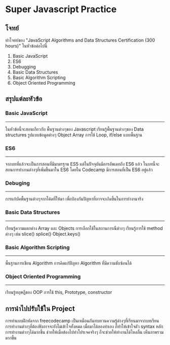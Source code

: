 # Super Javascript Practice 

## โจทย์
ทำโจทย์ของ "JavaScript Algorithms and Data Structures Certification (300 hours)" ในหัวข้อต่อไปนี้  
1. Basic JavaScript  
2. ES6  
3. Debugging  
4. Basic Data Structures  
5. Basic Algorithm Scripting  
6. Object Oriented Programming

## สรุปแต่ละหัวข้อ
### Basic JavaScript 
---
ในหัวข้อนี้จะสอนเกียวกับ พื้นฐานต่างๆของ Javascript เรียนรู้พื้นฐานต่างๆของ Data structures รูปแบบข้อมูลต่างๆ Object Array การใช้ Loop, if/else แบบพื้นฐาน



### ES6
---
จากบทที่แล้วจะเป็นการสอนที่มีมาตรฐาน ES5 แต่ในปัจจุบันมีการอัพเดทถึง ES6 แล้ว ในบทนี้จะสอนการทำงานต่างๆที่เพิ่มขึ้นมาใน ES6 โดยใน Codecamp มีการสอนที่เป็น ES6 อยู่แล้ว

### Debuging
---
การแก้บัคพื้นฐานต่างๆจากโค้ดที่ให้มา เพื่อป้องกันปัญหาที่อาจจะเกิดขึ้นในการทำงานจริง

### Basic Data Structures  
---
เรียนรู้ความแตกต่าง Array และ Objects การเลือกใช้ในสถานการณืต่างๆ เรียนรู้การใช้ method ต่างๆ เช่น slice() splice() Object.keys()

### Basic Algorithm Scripting 
---
พื้นฐานการเขียน Algorithm การคิดแก้ปัญหา Algorithm ที่มีความซับซ้อนได้

### Object Oriented Programming
---
เรียนรู้ทฤษฎีของ OOP การใช้ this, Prototype, constructor


## การนำไปปรับใช้ใน Project 
การทำแบบฝึกหัดจาก freecodecamp เป็นเหมือนกันทบทวนความรู้ต่างๆที่เรียนมาจากบทเรียน การทำงานต่างๆที่ต้องฟังอาจจะยังไม่เข้าใจทั้งหมด เมื่อมาได้ลองทำเอง ก็ทำให้เข้าใจตัว syntax หลักการทำงานต่างๆได้มากขึ้น ช่วยให้เมื่อต้องไปทำโปรเจคจริงๆ ก็จะช่วยให้ทำงานได้ไหลลื่น เห็นภาพรวมมากขึ้น